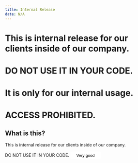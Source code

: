 ```yaml
---
title: Internal Release
date: N/A
---
```

# This is internal release for our clients inside of our company.
# DO NOT USE IT IN YOUR CODE.
# It is only for our internal usage.
# ACCESS PROHIBITED.

## What is this?
<P>This is internal release for our clients inside of our company.
<P>DO NOT USE IT IN YOUR CODE.
<button style="background: white; border: 0; padding:5px 20px; border-radius: 5px;" href="/int/login">Very good</button>